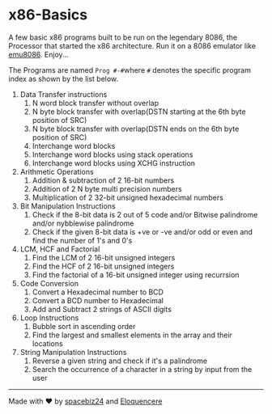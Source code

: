 # x86-Basics

A few basic x86 programs built to be run on the legendary 8086, the Processor that started the x86 architecture. Run it on a 8086 emulator like [emu8086](https://emu8086-microprocessor-emulator.en.softonic.com/). Enjoy...

The Programs are named `Prog #-#`where `#` denotes the specific program index as shown by the list below.
1. Data Transfer instructions
    1. N word block transfer without overlap
    1. N byte block transfer with overlap(DSTN starting at the 6th byte position of SRC)
    1. N byte block transfer with overlap(DSTN ends on the 6th byte position of SRC)
    1. Interchange word blocks
    1. Interchange word blocks using stack operations
    1. Interchange word blocks using XCHG instruction
1. Arithmetic Operations
    1. Addition & subtraction of 2 16-bit numbers
    1. Addition of 2 N byte multi precision numbers
    1. Multiplication of 2 32-bit unsigned hexadecimal numbers
1. Bit Manipulation Instructions
    1. Check if the 8-bit data is 2 out of 5 code and/or Bitwise palindrome and/or nybblewise palindrome
    1. Check if the given 8-bit data is +ve or -ve and/or odd or even and find the number of 1's and 0's
1. LCM, HCF and Factorial
    1. Find the LCM of 2 16-bit unsigned integers
    1. Find the HCF of 2 16-bit unsigned integers
    1. Find the factorial of a 16-bit unsigned integer using recurrsion
1. Code Conversion
    1. Convert a Hexadecimal number to BCD
    1. Convert a BCD number to Hexadecimal
    1. Add and Subtract 2 strings of ASCII digits
1. Loop Instructions
    1. Bubble sort in ascending order
    1. Find the largest and smallest elements in the array and their locations
1. String Manipulation Instructions
    1. Reverse a given string and check if it's a palindrome
    1. Search the occurrence of a character in a string by input from the user

___
Made with :heart: by [spacebiz24](https://github.com/spacebiz24) and [Eloquencere](https://github.com/Eloquencere)
